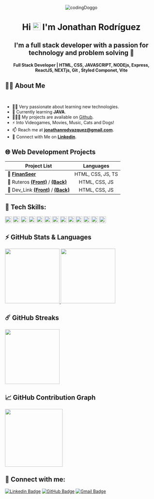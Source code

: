<p align="center" ><img  alt="codingDoggo" src="https://media.tenor.com/Kz9PePpNS-UAAAAC/searching-jifpom.gif"/>

<h1 align="center">Hi <img src="https://blog.joypixels.com/content/images/2019/06/waving_hand_sign_1024.gif" width="25px"> I'm <b>Jonathan Rodríguez</b></h1>

<h2 align="center"><b>I'm a full stack developer with a passion for technology and problem solving 🔎</b></h2>

<h4 align="center"><b>Full Stack Developer | HTML, CSS, JAVASCRIPT, NODEjs, Express, ReactJS, NEXTjs, Git , Styled Componet, Vite</b></h4>

## 🙋‍♂️ About Me

<br>

- 👨‍💻 Very passionate about learning new technologies.
- 📘 Currently learning **JAVA**.
- 👨🏻‍💻 My projects are available on [Github](https://github.com/jonathanrodvaz "GitHub Profile").
- ⚡ Into Videogames, Movies, Music, Cats and Dogs!
- 📫 Reach me at **jonathanrodvazquez@gmail.com**.
- 🔗 Connect with Me on [**Linkedin**](https://www.linkedin.com/in/jonathan-rodriguezvazquez/ "LinkedIn Profile").

## 🌐 Web Development Projects

| Project List                                                                                                                                      |     Languages     |
| ------------------------------------------------------------------------------------------------------------------------------------------------- | :---------------: |
| 🔗 [**FinanSeer**](https://github.com/jonathanrodvaz/FinanceDashboard_App)                                                                        | HTML, CSS, JS, TS |
| 🔗 Ruteros [**(Front)**](https://github.com/jonathanrodvaz/Frontend_ruteros) / [**(Back)**](https://github.com/jonathanrodvaz/Backend_ruteros)    |   HTML, CSS, JS   |
| 🔗 Dev_Link [**(Front)**](https://github.com/jonathanrodvaz/Frontend_Dev_Link) / [**(Back)**](https://github.com/jonathanrodvaz/Backend_Dev_Link) |   HTML, CSS, JS   |

## 🚀 Tech Skills:

<code box-shadow: none ><img height="22" src="https://img.shields.io/badge/html5-%23E34F26.svg?style=for-the-badge&logo=html5&logoColor=white" alt="html5" title="HTML5"></code>
<code><img height="22" src="https://img.shields.io/badge/css3-%231572B6.svg?style=for-the-badge&logo=css3&logoColor=white" alt="css3" title="CSS3"></code>
<code><img height="22" src="https://img.shields.io/badge/JavaScript-323330?style=for-the-badge&logo=javascript&logoColor=F7DF1E" alt="javascript" title="JavaScript"></code>
<code><img height="22" src="https://img.shields.io/badge/node.js-6DA55F?style=for-the-badge&logo=node.js&logoColor=white" alt="node" title="Node"></code>
<code><img height="22" src="https://img.shields.io/badge/react-%2320232a.svg?style=for-the-badge&logo=react&logoColor=%2361DAFB" alt="react" title="React"></code>
<code><img height="22" src="https://img.shields.io/badge/MongoDB-%234ea94b.svg?style=for-the-badge&logo=mongodb&logoColor=white" alt="mongodb" title="MongoDB"></code>
<code><img height="22" src="https://img.shields.io/badge/express.js-%23404d59.svg?style=for-the-badge&logo=express&logoColor=%2361DAFB" alt="express" title="Express"></code>
<code><img height="22" src="https://img.shields.io/badge/java-%23ED8B00.svg?style=for-the-badge&logo=openjdk&logoColor=white" alt="java" title="Java"></code>
<code><img height="22" src="https://img.shields.io/badge/Next-black?style=for-the-badge&logo=next.js&logoColor=white" alt="next" title="Next"></code>
<code><img height="22" src="https://img.shields.io/badge/typescript-%23007ACC.svg?style=for-the-badge&logo=typescript&logoColor=white" alt="typescript" title="TypeScript"></code>
<code><img height="22" src="https://img.shields.io/badge/styled--components-DB7093?style=for-the-badge&logo=styled-components&logoColor=white" alt="styled" title="StyledComponent"></code>
<code><img height="22" src="https://img.shields.io/badge/vite-%23646CFF.svg?style=for-the-badge&logo=vite&logoColor=white" alt="vite" title="Vite"></code>
<code><img height="22" src="https://img.shields.io/badge/git-%23F05033.svg?style=for-the-badge&logo=git&logoColor=white" alt="git" title="GIT"></code>

## ⚡ GitHub Stats & Languages

  <a text-align='center' href="https://github.com/anuraghazra/github-readme-stats" title="GitHub Stats Card">
  	<img height="180px" src="https://github-readme-stats.vercel.app/api?username=jonathanrodvaz&show_icons=true&theme=react&show=reviews">
  </a>
  <a text-align='center' href="https://github.com/anuraghazra/github-readme-stats" title="GitHub Top Languages Card">
   	<img height="180px" src="https://github-readme-stats.vercel.app/api/top-langs/?username=jonathanrodvaz&layout=compact&theme=react&langs_count=10&hide=html,css,scss,ruby,shell&card_width=400">
  </a>

## ☄️ GitHub Streaks

  <a text-align='center' href="https://github.com/DenverCoder1/github-readme-streak-stats" title="GitHub Streak Stats">
  	<img height="180px" src="https://streak-stats.demolab.com?user=jonathanrodvaz&theme=tokyonight&border_radius=8&date_format=j%20M%5B%20Y%5D&card_width=550)](https://git.io/streak-stats">
  </a>

## 📈 GitHub Contribution Graph

  <a text-align='center' href="https://github.com/ashutosh00710/github-readme-activity-graph" title="GitHub Activity Graph">
	  <img height="190px" src="https://github-readme-activity-graph.vercel.app/graph?username=jonathanrodvaz&theme=tokyo-night&radius=16">
  </a>

## 📧 Connect with me:

[![Linkedin Badge](https://img.shields.io/badge/LinkedIn-0077B5?style=for-the-badge&logo=linkedin&logoColor=white)](https://www.linkedin.com/in/jonathan-rodriguezvazquez/ "@jonathan-rodriguezvazquez")
[![GitHub Badge](https://img.shields.io/badge/GitHub-100000?style=for-the-badge&logo=github&logoColor=white)](https://github.com/jonathanrodvaz "@jonathanrodvaz")
[![Gmail Badge](https://img.shields.io/badge/Gmail-D14836?style=for-the-badge&logo=gmail&logoColor=white)](mailto:jonathanrodvazquez@gmail.com "Email")
